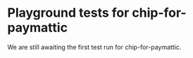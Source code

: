 # Playground tests for chip-for-paymattic
We are still awaiting the first test run for chip-for-paymattic.
